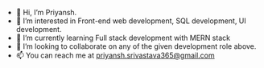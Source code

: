 - 👋 Hi, I’m Priyansh.
- 👀 I’m interested in Front-end web development, SQL development, UI development.
- 🌱 I’m currently learning Full stack development with MERN stack
- 💞️ I’m looking to collaborate on any of the given development role above.
- 📫 You can reach me at priyansh.srivastava365@gmail.com

<!---
Priyansh-02/Priyansh-02 is a ✨ special ✨ repository because its `README.md` (this file) appears on your GitHub profile.
You can click the Preview link to take a look at your changes.
--->
